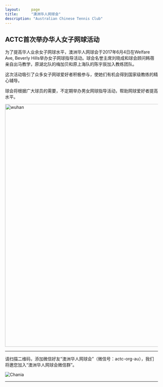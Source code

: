 ```yaml
---
layout:     page
title:      "澳洲华人网球会"
description: "Australian Chinese Tennis Club"
---
```


<h2>ACTC首次举办华人女子网球活动</h2>

<p>为了提高华人业余女子网球水平，澳洲华人网球会于2017年6月4日在Welfare Ave, Beverly Hills举办女子网球指导活动。球会名誉主席刘晓成和球会顾问韩蓓亲自出马教学，原湖北队的梅加贝和原上海队的陈宇辰加入教练团队。</p>
<p>这次活动吸引了众多女子网球爱好者积极参与，使她们有机会得到国家级教练的精心辅导。</p>
<p>球会将根据广大球员的需要，不定期举办男女网球指导活动，帮助网球爱好者提高水平。</p>

<img class="img-responsive" src="https://c1.staticflickr.com/5/4230/35095748046_8e41c032ba_k.jpg" alt="wuhan" width="800" />

<hr>
<p>请扫描二维码，添加微信好友“澳洲华人网球会”（微信号：actc-org-au），我们将邀您加入“澳洲华人网球会微信群”。</p>
<div class="row">
  <div class="col-xs-offset-1 col-xs-10 col-sm-offset-2 col-sm-8 col-md-offset-2 col-md-8 col-lg-offset-2 col-lg-8">
    <img class="img-responsive" src="https://c5.staticflickr.com/9/8179/28251007604_30faf539bc_z.jpg" alt="Chania" />
  </div>
</div>
<hr>
